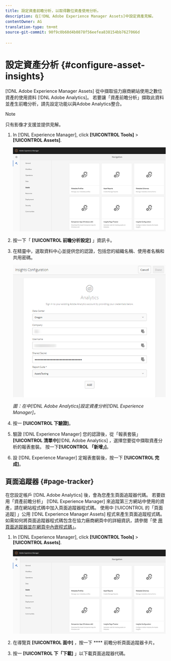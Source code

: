 ```yaml
---
title: 設定資產前瞻分析，以取得數位資產使用分析。
description: 在[!DNL Adobe Experience Manager Assets]中設定資產見解。
contentOwner: AG
translation-type: tm+mt
source-git-commit: 90f9c0b60d4b0878f56eefea838154bb7627066d

---
```



# 設定資產分析 {#configure-asset-insights}

[!DNL Adobe Experience Manager Assets] 從中擷取協力廠商網站使用之數位資產的使用資料 [!DNL Adobe Analytics]。 若要讓「資產前瞻分析」擷取此資料並產生前瞻分析，請先設定功能以與Adobe Analytics整合。

>[!NOTE]
>
>只有影像才支援並提供見解。

1. In [!DNL Experience Manager], click **[!UICONTROL Tools]** > **[!UICONTROL Assets]**.

   ![chlimage_1-72](assets/chlimage_1-210.png)

1. 按一下「 **[!UICONTROL 前瞻分析設定]** 」資訊卡。
1. 在精靈中，選取資料中心並提供您的認證，包括您的組織名稱、使用者名稱和共用密碼。

   ![在Experience Manager中設定Adobe Analytics的資產見解](assets/insights_config2.png)

   *圖：在中[!DNL Adobe Analytics]設定資產分析[!DNL Experience Manager]。*

1. 按一 **[!UICONTROL 下驗證]**。
1. 驗證 [!DNL Experience Manager] 您的認證後，從「報表套裝」 **[!UICONTROL 清單中]**[!DNL Adobe Analytics] ，選擇您要從中擷取資產分析的報表套裝。 按一下&#x200B;**[!UICONTROL 「新增」]**。
1. 設 [!DNL Experience Manager] 定報表套裝後，按一下 **[!UICONTROL 完成]**。

## 頁面追蹤器 {#page-tracker}

在您設定帳戶 [!DNL Adobe Analytics] 後，會為您產生頁面追蹤器代碼。 若要啟用「資產前瞻分析」 [!DNL Experience Manager] 來追蹤第三方網站中使用的資產，請在網站程式碼中加入頁面追蹤器程式碼。 使用中 [!UICONTROL 的「頁面追蹤] 」公用 [!DNL Experience Manager Assets] 程式來產生頁面追蹤程式碼。 如需如何將頁面追蹤器程式碼包含在協力廠商網頁中的詳細資訊，請參閱「使 [用頁面追蹤器並在網頁中內嵌程式碼」](/help/assets/touch-ui-using-page-tracker.md)。

1. In [!DNL Experience Manager], click **[!UICONTROL Tools]** > **[!UICONTROL Assets]**.

   ![chlimage_1-73](assets/chlimage_1-214.png)

1. 在導覽頁 **[!UICONTROL 面中]** ，按一下 **** 前瞻分析頁面追蹤器卡片。
1. 按一 **[!UICONTROL 下「下載]** 」以下載頁面追蹤器代碼。
